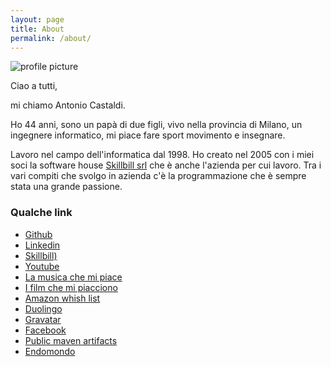```yaml
---
layout: page
title: About
permalink: /about/
---
```


![profile picture](https://www.gravatar.com/avatar/587e0522608a1a02c9cabdfca6d9f729?rating=PG&size=200&default=wavatar)

Ciao a tutti,

mi chiamo Antonio Castaldi.

Ho 44 anni, sono un papà di due figli, vivo nella provincia di Milano, un ingegnere informatico, mi piace fare sport movimento e insegnare.

Lavoro nel campo dell'informatica dal 1998. Ho creato nel 2005 con i miei soci la software house [Skillbill srl](http://www.skillbill.it) che è anche l'azienda per cui lavoro. Tra i vari compiti che svolgo in azienda c'è la programmazione che è sempre stata una grande passione.

### Qualche link

 - [Github](https://github.com/toto-castaldi)
 - [Linkedin](http://www.linkedin.com/in/antoniocastaldi)
 - [Skillbill)](http://www.skillbill.it)
 - [Youtube](https://www.youtube.com/user/toto0castaldi)
 - [La musica che mi piace](https://play.google.com/music/playlist/AMaBXymaYhH9ojZaYPK7eupZD71F7vun-QvV5nRba-kpGthenwIsZTdXPHqqoqit_5paMyM8bIgq5SG816KM5yaDMxWSr3Ti3A==)
 - [I film che mi piacciono](https://www.themoviedb.org/u/toto.castaldi)
 - [Amazon whish list](http://www.amazon.it/registry/wishlist/16E658MKB9QY3)
 - [Duolingo](https://www.duolingo.com/toto.casta)
 - [Gravatar](http://en.gravatar.com/toto7castaldi)
 - [Facebook](https://www.facebook.com/toto.castaldi)
 - [Public maven artifacts](https://search.maven.org/#search%7Cga%7C1%7Ccom.github.toto-castaldi)
 - [Endomondo](https://www.endomondo.com/profile/583001)